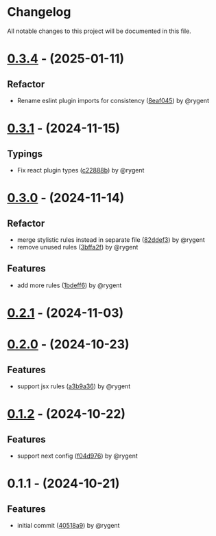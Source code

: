 # Changelog

All notable changes to this project will be documented in this file.

# [0.3.4](https://github.com/rygent/eslint-config-terrax/compare/0.3.3...0.3.4) - (2025-01-11)

## Refactor

- Rename eslint plugin imports for consistency ([8eaf045](https://github.com/rygent/eslint-config-terrax/commit/8eaf0450acb39b02c66c5ef56bdb34bd95119ff2)) by @rygent

# [0.3.1](https://github.com/rygent/eslint-config-terrax/compare/0.3.0...0.3.1) - (2024-11-15)

## Typings

- Fix react plugin types ([c22888b](https://github.com/rygent/eslint-config-terrax/commit/c22888bc66e112ad676b18e86a3226a7c287d889)) by @rygent

# [0.3.0](https://github.com/rygent/eslint-config-terrax/compare/0.2.1...0.3.0) - (2024-11-14)

## Refactor

- merge stylistic rules instead in separate file ([82ddef3](https://github.com/rygent/eslint-config-terrax/commit/82ddef3ad9fc8ef1877b23e92e39c381e74e6307)) by @rygent
- remove unused rules ([3bffa2f](https://github.com/rygent/eslint-config-terrax/commit/3bffa2fb512c9edfc452198076026d9f3915993f)) by @rygent

## Features

- add more rules ([1bdeff6](https://github.com/rygent/eslint-config-terrax/commit/1bdeff6b6e7f6f2bbd2e8821ada9cc43c040487c)) by @rygent

# [0.2.1](https://github.com/rygent/eslint-config-terrax/compare/0.2.0...0.2.1) - (2024-11-03)

# [0.2.0](https://github.com/rygent/eslint-config-terrax/compare/0.1.2...0.2.0) - (2024-10-23)

## Features

- support jsx rules ([a3b9a36](https://github.com/rygent/eslint-config-terrax/commits/a3b9a3635c6c6aa4f9018eda948ffce0fb1485bf)) by @rygent

# [0.1.2](https://github.com/rygent/eslint-config-terrax/compare/0.1.1...0.1.2) - (2024-10-22)

## Features

- support next config ([f04d976](https://github.com/rygent/eslint-config-terrax/commits/f04d976b2bdf0a76532c31896a2f3309f7dc1b8b)) by @rygent

# 0.1.1 - (2024-10-21)

## Features

- initial commit ([40518a9](https://github.com/rygent/eslint-config-terrax/commits/40518a96dda0df92d59cb59dbc06e46bbb3dd745)) by @rygent
